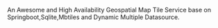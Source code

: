 An Awesome and High Availability Geospatial Map Tile Service base on Springboot,Sqlite,Mbtiles and Dynamic Multiple Datasource.
